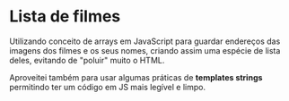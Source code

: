 # Lista de filmes

Utilizando conceito de arrays em JavaScript para guardar endereços das imagens dos filmes e os seus nomes, criando assim uma espécie de lista deles, evitando de "poluir" muito o HTML.

Aproveitei também para usar algumas práticas de **templates strings** permitindo ter um código em JS mais legível e limpo.